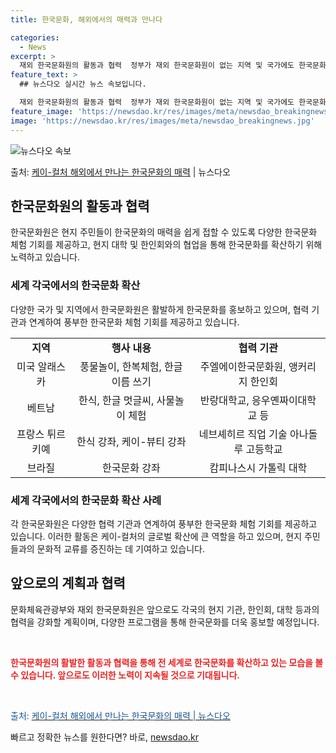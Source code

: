 ```yaml
---
title: 한국문화, 해외에서의 매력과 만나다

categories:
  - News
excerpt: >
  재외 한국문화원의 활동과 협력  정부가 재외 한국문화원이 없는 지역 및 국가에도 한국문화를 적극적으로 알리기…
feature_text: >
  ## 뉴스다오 실시간 뉴스 속보입니다.

  재외 한국문화원의 활동과 협력  정부가 재외 한국문화원이 없는 지역 및 국가에도 한국문화를 적극적으로 알리기…
feature_image: 'https://newsdao.kr/res/images/meta/newsdao_breakingnews.jpg'
image: 'https://newsdao.kr/res/images/meta/newsdao_breakingnews.jpg'
---
```


![뉴스다오 속보](https://newsdao.kr/res/images/meta/newsdao_breakingnews.jpg)

<p>출처: <a href="https://newsdao.kr/4794" rel="dofollow">케이-컬처 해외에서 만나는 한국문화의 매력</a> | 뉴스다오</p>

<h2 data-ke-size="size26">한국문화원의 활동과 협력</h2>
<p data-ke-size="size16">한국문화원은 현지 주민들이 한국문화의 매력을 쉽게 접할 수 있도록 다양한 한국문화 체험 기회를 제공하고, 현지 대학 및 한인회와의 협업을 통해 한국문화를 확산하기 위해 노력하고 있습니다.</p>

<h3>세계 각국에서의 한국문화 확산</h3>
<p data-ke-size="size16">다양한 국가 및 지역에서 한국문화원은 활발하게 한국문화를 홍보하고 있으며, 협력 기관과 연계하여 풍부한 한국문화 체험 기회를 제공하고 있습니다.</p>

<table>
  <tr>
    <td style="text-align: center; height: 17px;"><b>지역</b></td>
    <td style="text-align: center; height: 17px;"><b>행사 내용</b></td>
    <td style="text-align: center; height: 17px;"><b>협력 기관</b></td>
  </tr>
  <tr>
    <td style="text-align: center; height: 17px;">미국 알래스카</td>
    <td style="text-align: center; height: 17px;">풍물놀이, 한복체험, 한글 이름 쓰기</td>
    <td style="text-align: center; height: 17px;">주엘에이한국문화원, 앵커리지 한인회</td>
  </tr>
  <tr>
    <td style="text-align: center; height: 17px;">베트남</td>
    <td style="text-align: center; height: 17px;">한식, 한글 멋글씨, 사물놀이 체험</td>
    <td style="text-align: center; height: 17px;">반랑대학교, 응우옌짜이대학교 등</td>
  </tr>
  <tr>
    <td style="text-align: center; height: 17px;">프랑스 튀르키예</td>
    <td style="text-align: center; height: 17px;">한식 강좌, 케이-뷰티 강좌</td>
    <td style="text-align: center; height: 17px;">네브셰히르 직업 기술 아나돌루 고등학교</td>
  </tr>
  <tr>
    <td style="text-align: center; height: 17px;">브라질</td>
    <td style="text-align: center; height: 17px;">한국문화 강좌</td>
    <td style="text-align: center; height: 17px;">캄피나스시 가톨릭 대학</td>
  </tr>
</table>

<h3>세계 각국에서의 한국문화 확산 사례</h3>
<p data-ke-size="size16">각 한국문화원은 다양한 협력 기관과 연계하여 풍부한 한국문화 체험 기회를 제공하고 있습니다. 이러한 활동은 케이-컬처의 글로벌 확산에 큰 역할을 하고 있으며, 현지 주민들과의 문화적 교류를 증진하는 데 기여하고 있습니다.</p>

<h2 data-ke-size="size26">앞으로의 계획과 협력</h2>
<p data-ke-size="size16">문화체육관광부와 재외 한국문화원은 앞으로도 각국의 현지 기관, 한인회, 대학 등과의 협력을 강화할 계획이며, 다양한 프로그램을 통해 한국문화를 더욱 홍보할 예정입니다.</p>

<p data-ke-size="size16">&nbsp;</p>

<p data-ke-size="size16"><b><span style="color: #ee2323;">한국문화원의 활발한 활동과 협력을 통해 전 세계로 한국문화를 확산하고 있는 모습을 볼 수 있습니다. 앞으로도 이러한 노력이 지속될 것으로 기대됩니다.</span></b></p>

<p data-ke-size="size16">&nbsp;</p>

<p data-ke-size="size16"><span style="color: #1a5490;">출처: </span><a href="https://newsdao.kr/4794"><span style="color: #1a5490;">케이-컬처 해외에서 만나는 한국문화의 매력 | 뉴스다오</span></a></p> 

빠르고 정확한 뉴스를 원한다면? 바로, <a href="https://newsdao.kr" rel="dofollow">newsdao.kr</a>


